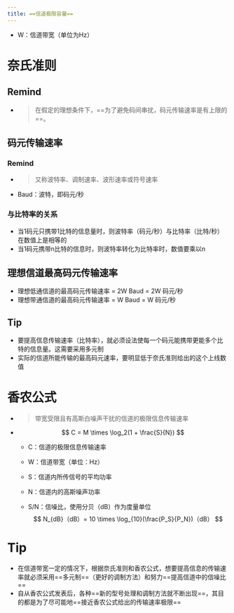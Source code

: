 ```yaml
---
title: ==信道极限容量==
---
```




- W：信道带宽（单位为Hz）

# 奈氏准则

## Remind

- > 在假定的理想条件下，==为了避免码间串扰，码元传输速率是有上限的==。

## 码元传输速率

### Remind

- > 又称波特率、调制速率、波形速率或符号速率

- Baud：波特，即码元/秒

### 与比特率的关系

- 当1码元只携带1比特的信息量时，则波特率（码元/秒）与比特率（比特/秒）在数值上是相等的
- 当1码元携带n比特的信息时，则波特率转化为比特率时，数值要乘以n

## 理想信道最高码元传输速率

- 理想低通信道的最高码元传输速率 = 2W Baud = 2W 码元/秒
- 理想带通信道的最高码元传输速率 = W Baud = W 码元/秒

## Tip

- 要提高信息传输速率（比特率），就必须设法使每一个码元能携带更能多个比特的信息量。这需要采用多元制
- 实际的信道所能传输的最高码元速率，要明显低于奈氏准则给出的这个上线数值

# 香农公式

- > 带宽受限且有高斯白噪声干扰的信道的极限信息传输速率

- $$
  C = M \times \log_2(1 + \frac{S}{N})
  $$

  - C：信道的极限信息传输速率

  - W：信道带宽（单位：Hz）

  - S：信道内所传信号的平均功率

  - N：信道内的高斯噪声功率

  - S/N：信噪比，使用分贝（dB）作为度量单位
    $$
    N_{dB}（dB）= 10 \times \log_{10}(\frac{P_S}{P_N})（dB）
    $$

# Tip

- 在信道带宽一定的情况下，根据奈氏准则和香农公式，想要提高信息的传输速率就必须采用==多元制==（更好的调制方法）和努力==提高信道中的信噪比==
- 自从香农公式发表后，各种==新的型号处理和调制方法就不断出现==，其目的都是为了尽可能地==接近香农公式给出的传输速率极限==





